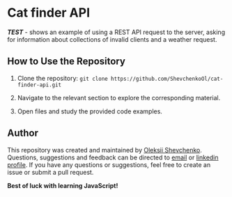# Cat finder API
__*TEST*__ - shows an example of using a REST API request to the server, asking for information about collections of invalid clients and a weather request.

## How to Use the Repository

1. Clone the repository: `git clone https://github.com/ShevchenkoOl/cat-finder-api.git`

2. Navigate to the relevant section to explore the corresponding material.

3. Open files and study the provided code examples.

## Author
This repository was created and maintained by [Oleksii Shevchenko](https://shevchenkool.github.io/portfolio/). Questions, suggestions and feedback can be directed to [email](uzlabini@gmail.com) or [linkedin profile](linkedin.com/in/oleksii-shevchenko-535ab61b8).
If you have any questions or suggestions, feel free to create an issue or submit a pull request.

**Best of luck with learning JavaScript!**
